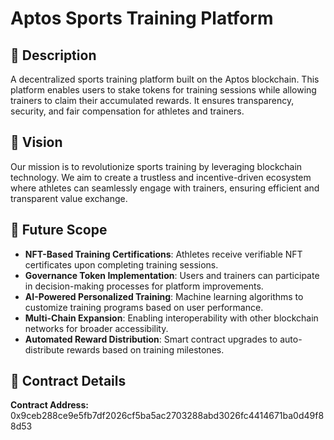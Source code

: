 # Aptos Sports Training Platform

## 📌 Description
A decentralized sports training platform built on the Aptos blockchain. This platform enables users to stake tokens for training sessions while allowing trainers to claim their accumulated rewards. It ensures transparency, security, and fair compensation for athletes and trainers.

## 🎯 Vision
Our mission is to revolutionize sports training by leveraging blockchain technology. We aim to create a trustless and incentive-driven ecosystem where athletes can seamlessly engage with trainers, ensuring efficient and transparent value exchange.

## 🚀 Future Scope
- **NFT-Based Training Certifications**: Athletes receive verifiable NFT certificates upon completing training sessions.
- **Governance Token Implementation**: Users and trainers can participate in decision-making processes for platform improvements.
- **AI-Powered Personalized Training**: Machine learning algorithms to customize training programs based on user performance.
- **Multi-Chain Expansion**: Enabling interoperability with other blockchain networks for broader accessibility.
- **Automated Reward Distribution**: Smart contract upgrades to auto-distribute rewards based on training milestones.

## 📜 Contract Details
**Contract Address:**  0x9ceb288ce9e5fb7df2026cf5ba5ac2703288abd3026fc4414671ba0d49f88d53
